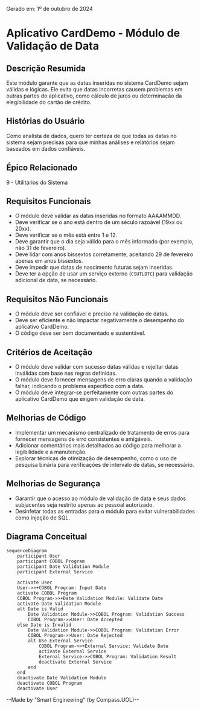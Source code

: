 Gerado em: 1º de outubro de 2024

# Aplicativo CardDemo - Módulo de Validação de Data

## Descrição Resumida

Este módulo garante que as datas inseridas no sistema CardDemo sejam válidas e lógicas. Ele evita que datas incorretas causem problemas em outras partes do aplicativo, como cálculo de juros ou determinação da elegibilidade do cartão de crédito.

## Histórias do Usuário

Como analista de dados, quero ter certeza de que todas as datas no sistema sejam precisas para que minhas análises e relatórios sejam baseados em dados confiáveis.

## Épico Relacionado

9 - Utilitários do Sistema

## Requisitos Funcionais

- O módulo deve validar as datas inseridas no formato AAAAMMDD.
- Deve verificar se o ano está dentro de um século razoável (19xx ou 20xx).
- Deve verificar se o mês está entre 1 e 12.
- Deve garantir que o dia seja válido para o mês informado (por exemplo, não 31 de fevereiro).
- Deve lidar com anos bissextos corretamente, aceitando 29 de fevereiro apenas em anos bissextos.
- Deve impedir que datas de nascimento futuras sejam inseridas.
- Deve ter a opção de usar um serviço externo (`CSUTLDTC`) para validação adicional de data, se necessário.

## Requisitos Não Funcionais

- O módulo deve ser confiável e preciso na validação de datas.
- Deve ser eficiente e não impactar negativamente o desempenho do aplicativo CardDemo.
- O código deve ser bem documentado e sustentável.

## Critérios de Aceitação

- O módulo deve validar com sucesso datas válidas e rejeitar datas inválidas com base nas regras definidas.
- O módulo deve fornecer mensagens de erro claras quando a validação falhar, indicando o problema específico com a data.
- O módulo deve integrar-se perfeitamente com outras partes do aplicativo CardDemo que exigem validação de data.

## Melhorias de Código

- Implementar um mecanismo centralizado de tratamento de erros para fornecer mensagens de erro consistentes e amigáveis.
- Adicionar comentários mais detalhados ao código para melhorar a legibilidade e a manutenção.
- Explorar técnicas de otimização de desempenho, como o uso de pesquisa binária para verificações de intervalo de datas, se necessário.

## Melhorias de Segurança

- Garantir que o acesso ao módulo de validação de data e seus dados subjacentes seja restrito apenas ao pessoal autorizado.
- Desinfetar todas as entradas para o módulo para evitar vulnerabilidades como injeção de SQL.

## Diagrama Conceitual

```mermaid
sequenceDiagram
    participant User
    participant COBOL Program
    participant Date Validation Module
    participant External Service

    activate User
    User->>+COBOL Program: Input Date
    activate COBOL Program
    COBOL Program->>+Date Validation Module: Validate Date
    activate Date Validation Module
    alt Date is Valid
        Date Validation Module->>COBOL Program: Validation Success
        COBOL Program->>User: Date Accepted
    else Date is Invalid
        Date Validation Module->>COBOL Program: Validation Error
        COBOL Program->>User: Date Rejected
        alt Use External Service
            COBOL Program->>+External Service: Validate Date
            activate External Service
            External Service->>COBOL Program: Validation Result
            deactivate External Service
        end
    end
    deactivate Date Validation Module
    deactivate COBOL Program
    deactivate User
```

--Made by "Smart Engineering" (by Compass.UOL)--
